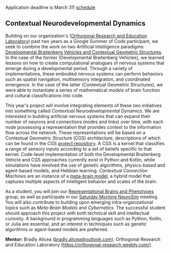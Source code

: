 Application deadline is March 31!  [schedule](https://summerofcode.withgoogle.com/)

## Contextual Neurodevelopmental Dynamics

Building on our organization's ([Orthogonal Research and Education Laboratory](https://orthogonal-research.weebly.com/)) past two years as a Google Summer of Code participant, we seek to combine the work on two Artificial Intelligence paradigms: [Developmental Braitenberg Vehicles and Contextual Geometric Structures](https://representational-brains-phenotypes.weebly.com/google-summer-of-code.html). In the case of the former (Developmental Braitenberg Vehicles), we learned lessons on how to create computational analogues of nervous systems that emerge during a developmental period. Through a variety of implementations, these embodied nervous systems can perform behaviors such as spatial navigation, multisensory integration, and coordinated emergence. In the case of the latter (Contextual Geometric Structures), we were able to instantiate a series of mathematical models of brain function and cultural classifications into code. 

This year's project will involve integrating elements of these two initiatives into something called _Contextual  Neurodevelopmental Dynamics_. We are interested in building artificial nervous systems that can expand their number of neurons and connections (nodes and links) over time, with each node possessing a representation that provides context to the information flow across the network. These representations will be based on a Contextual Geometric Structure (CGS) architecture, descriptions of which can be found in the CGS [project repository](https://osf.io/ynffr/). A CGS is a kernel that classifies a range of sensory inputs according to a set of beliefs specific to that kernel. Code-level implementation of both the Developmental Braitenberg Vehicle and CGS approaches currently exist in Python and Kotlin, while simulations have involved the use of genetic algorithms, physics-based and agent-based models, and Hebbian learning.  _Contextual Connection Machines_ are an instance of a [meta-brain model](https://github.com/Orthogonal-Research-Lab/Meta-brain-Models), a hybrid model that captures multiple aspects of intelligent behavior and scales of the brain. 

As a student, you will join our [Representational Brains and Phenotypes](https://representational-brains-phenotypes.weebly.com/) group, as well as participate in our [Saturday Morning NeuroSim](https://www.youtube.com/watch?v=7UcgCKjYcAA&list=PL4RJ4xCetB63f4DkdrrysVZr5LlVzmfF8) meeting. You will also contribute to building upon emerging intra-organizational topics such as _Meta-Brain Models_ and _Cybernetics_. The successful student should approach this project with both technical skill and intellectual curiosity. A background in programming languages such as Python, Kotlin, or Julia are essential, and an interest in techniques such as genetic algorithms or agent-based models are preferred.  

__Mentor:__ Bradly Alicea (bradly.alicea@outlook.com), Orthogonal Research and Education Laboratory (https://orthogonal-research.weebly.com/). 
